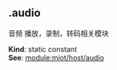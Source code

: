 <a name="module_miot/Host.audio"></a>

## .audio
音频 播放，录制，转码相关模块

**Kind**: static constant  
**See**: [module:miot/host/audio](module:miot/host/audio)  
